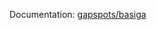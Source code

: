Documentation: [gapspots/basiga](https://en.wikiversity.org/wiki/Studies_of_Euler_diagrams/gapspots/basiga)
